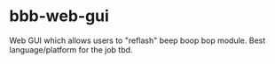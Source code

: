 # bbb-web-gui
Web GUI which allows users to "reflash" beep boop bop module. Best language/platform for the job tbd.
